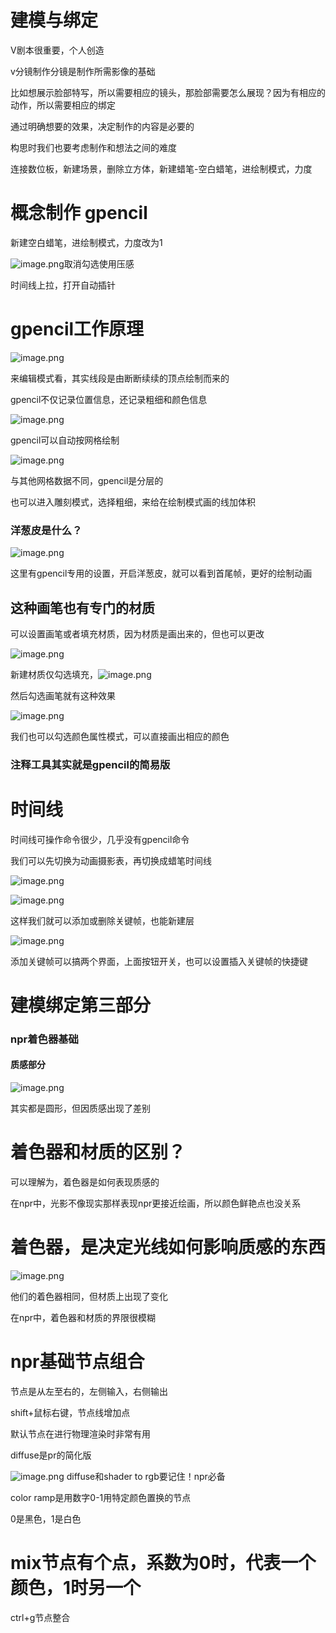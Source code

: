 #  建模与绑定

V剧本很重要，个人创造

v分镜制作分镜是制作所需影像的基础

比如想展示脸部特写，所以需要相应的镜头，那脸部需要怎么展现？因为有相应的动作，所以需要相应的绑定

通过明确想要的效果，决定制作的内容是必要的

构思时我们也要考虑制作和想法之间的难度

连接数位板，新建场景，删除立方体，新建蜡笔-空白蜡笔，进绘制模式，力度

# 概念制作 gpencil

新建空白蜡笔，进绘制模式，力度改为1

![image.png](https://cdn.jsdelivr.net/gh/ymingZ/note-gen-image-sync@main/2025-07/745fe70e-8bcd-43f4-9d79-f949ee251711.png)取消勾选使用压感

时间线上拉，打开自动插针

# gpencil工作原理

![image.png](https://cdn.jsdelivr.net/gh/ymingZ/note-gen-image-sync@main/2025-07/0041ccb2-ce15-4915-8d7d-1078d13f6b9b.png)

来编辑模式看，其实线段是由断断续续的顶点绘制而来的

gpencil不仅记录位置信息，还记录粗细和颜色信息

![image.png](https://cdn.jsdelivr.net/gh/ymingZ/note-gen-image-sync@main/2025-07/dcbab38f-aad8-40a4-aab7-6a8360deca87.png)

gpencil可以自动按网格绘制

![image.png](https://cdn.jsdelivr.net/gh/ymingZ/note-gen-image-sync@main/2025-07/c0b98565-cd89-4e4a-a0c2-afa0654015e1.png)

与其他网格数据不同，gpencil是分层的

也可以进入雕刻模式，选择粗细，来给在绘制模式画的线加体积

### 洋葱皮是什么？

![image.png](https://cdn.jsdelivr.net/gh/ymingZ/note-gen-image-sync@main/2025-07/aec1821a-e7c6-4d98-a11a-f7d8ddb18243.png)

这里有gpencil专用的设置，开启洋葱皮，就可以看到首尾帧，更好的绘制动画

## 这种画笔也有专门的材质

可以设置画笔或者填充材质，因为材质是画出来的，但也可以更改

![image.png](https://cdn.jsdelivr.net/gh/ymingZ/note-gen-image-sync@main/2025-07/74583091-c728-44a6-87d9-18da46013d12.png)

新建材质仅勾选填充，![image.png](https://cdn.jsdelivr.net/gh/ymingZ/note-gen-image-sync@main/2025-07/a57f4303-eac9-4d84-9c79-c48ea6c0417d.png)

然后勾选画笔就有这种效果

![image.png](https://cdn.jsdelivr.net/gh/ymingZ/note-gen-image-sync@main/2025-07/4437e442-44ba-4ff6-bf7c-bd2d44cc4f43.png)

我们也可以勾选颜色属性模式，可以直接画出相应的颜色

### 注释工具其实就是gpencil的简易版

# 时间线

时间线可操作命令很少，几乎没有gpencil命令

我们可以先切换为动画摄影表，再切换成蜡笔时间线

![image.png](https://cdn.jsdelivr.net/gh/ymingZ/note-gen-image-sync@main/2025-07/a1609aae-a0e9-4bcf-9e40-fddb83af2a23.png)

![image.png](https://cdn.jsdelivr.net/gh/ymingZ/note-gen-image-sync@main/2025-07/bf714412-fe66-45bb-8c45-94621f39d895.png)

这样我们就可以添加或删除关键帧，也能新建层

![image.png](https://cdn.jsdelivr.net/gh/ymingZ/note-gen-image-sync@main/2025-07/0546288b-11f8-47e6-a097-b56b36106e87.png)

添加关键帧可以搞两个界面，上面按钮开关，也可以设置插入关键帧的快捷键

# 建模绑定第三部分

### npr着色器基础

#### 质感部分

![image.png](https://cdn.jsdelivr.net/gh/ymingZ/note-gen-image-sync@main/2025-07/fe7e9fc9-00a2-41b3-ae6d-62cb27a30d4d.png)

其实都是圆形，但因质感出现了差别

# 着色器和材质的区别？

可以理解为，着色器是如何表现质感的

在npr中，光影不像现实那样表现npr更接近绘画，所以颜色鲜艳点也没关系

# 着色器，是决定光线如何影响质感的东西

![image.png](https://cdn.jsdelivr.net/gh/ymingZ/note-gen-image-sync@main/2025-07/080c764c-3260-4e61-9e07-d926b536a112.png)

他们的着色器相同，但材质上出现了变化

在npr中，着色器和材质的界限很模糊

# npr基础节点组合

节点是从左至右的，左侧输入，右侧输出

shift+鼠标右键，节点线增加点

默认节点在进行物理渲染时非常有用

diffuse是pr的简化版

![image.png](https://cdn.jsdelivr.net/gh/ymingZ/note-gen-image-sync@main/2025-07/95319328-d48b-4904-afc2-bad051d57ada.png) diffuse和shader to rgb要记住！npr必备

color ramp是用数字0-1用特定颜色置换的节点

0是黑色，1是白色

# mix节点有个点，系数为0时，代表一个颜色，1时另一个

ctrl+g节点整合
